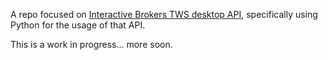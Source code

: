 A repo focused on <a href="https://ibkrcampus.com/ibkr-api-page/twsapi-doc/#tws-download">Interactive Brokers TWS desktop API</a>, specifically using Python for the usage of that API. 

This is a work in progress... more soon.
